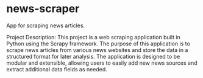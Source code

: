# news-scraper
App for scraping news articles.

Project Description:
This project is a web scraping application built in Python using the Scrapy framework. The purpose of this application is to scrape news articles from various news websites and store the data in a structured format for later analysis. The application is designed to be modular and extensible, allowing users to easily add new news sources and extract additional data fields as needed.


